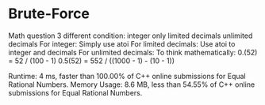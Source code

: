 # Brute-Force
Math question
3 different condition:
	integer only
	limited decimals
	unlimited decimals
For integer: Simply use atoi
For limited decimals: Use atoi to integer and decimals
For unlimited decimals: To think mathematically:
	0.(52) = 52 / (100 - 1)
	0.5(52) = 552 / ((1000 - 1) - (10 - 1))

Runtime: 4 ms, faster than 100.00% of C++ online submissions for Equal Rational Numbers.
Memory Usage: 8.6 MB, less than 54.55% of C++ online submissions for Equal Rational Numbers.
